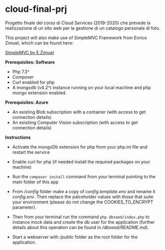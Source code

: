 # cloud-final-prj
Progetto finale del corso di Cloud Services (2019-2020) che prevede la realizzazione di un sito web per la gestione di un catalogo personale di foto.

This project will also make use of SimpleMVC Framework from Enrico Zimuel, which can be found here:

[SimpleMVC by E.Zimuel](https://github.com/ezimuel/SimpleMVC)

**Prerequisites: Software**
- Php 7.3^
- Composer
- Curl enabled for php
- A mongodb (v4.2^) instance running on your local machine and php mongo extension enabled.

**Prerequisites: Azure**
- An existing Blob subscription with a container (with access to get connection details)
- An exisiting Computer Vision subscription (with access to get connection details)


**Instructions**
- Activate the mongoDb extension for php from your php.ini file and restart the service

- Enable curl for php (if needed install the required packages on your machine)

- Run the `composer install` command from your terminal pointing to the main folder of this app

- From */config* folder make a copy of *config.template.env* and rename it *config.env*. Then replace the palceholder values with those that suite your environment (please do not change the COOKIES_TO_ENCRYPT parameter).

- Then from your terminal run the command `php dbseed/index.php` to instance mock data and create the db user for the application (further details about this operation can be found in */dbseed/README.md*).

- Start a webserver with */public* folder as the root folder for the application.


